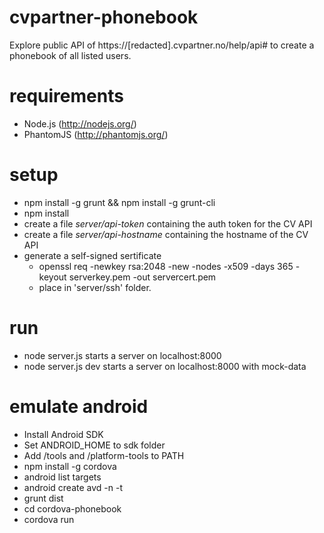 cvpartner-phonebook
===================

Explore public API of https://[redacted].cvpartner.no/help/api# to create
a phonebook of all listed users.

requirements
============
- Node.js (http://nodejs.org/)
- PhantomJS (http://phantomjs.org/)

setup
=====
- npm install -g grunt && npm install -g grunt-cli
- npm install
- create a file *server/api-token* containing the auth token for the CV API
- create a file *server/api-hostname* containing the hostname of the CV API
- generate a self-signed sertificate
  - openssl req -newkey rsa:2048 -new -nodes -x509 -days 365 -keyout serverkey.pem -out servercert.pem
  - place in 'server/ssh' folder.

run
===
- node server.js starts a server on localhost:8000
- node server.js dev starts a server on localhost:8000 with mock-data

emulate android
===============
- Install Android SDK
- Set ANDROID_HOME to sdk folder
- Add /tools and /platform-tools to PATH
- npm install -g cordova
- android list targets
- android create avd -n <name> -t <targetID>
- grunt dist
- cd cordova-phonebook
- cordova run
